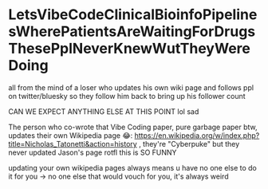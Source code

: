 # LetsVibeCodeClinicalBioinfoPipelinesWherePatientsAreWaitingForDrugsThesePplNeverKnewWutTheyWereDoing

all from the mind of a loser who updates his own wiki page and follows ppl on twitter/bluesky so they follow him back to bring up his follower count

CAN WE EXPECT ANYTHING ELSE AT THIS POINT lol sad

The person who co-wrote that Vibe Coding paper, pure garbage paper btw, updates their own Wikipedia page 😂: https://en.wikipedia.org/w/index.php?title=Nicholas_Tatonetti&action=history , they're "Cyberpuke" but they never updated Jason's page rotfl this is SO FUNNY

updating your own wikipedia pages always means u have no one else to do it for you -> no one else that would vouch for you, it's always weird

